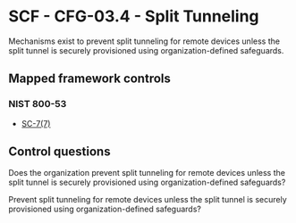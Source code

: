 # SCF - CFG-03.4 - Split Tunneling
Mechanisms exist to prevent split tunneling for remote devices unless the split tunnel is securely provisioned using organization-defined safeguards.
## Mapped framework controls
### NIST 800-53
- [SC-7(7)](../nist80053/sc-7-7.md)
  
## Control questions
Does the organization prevent split tunneling for remote devices unless the split tunnel is securely provisioned using organization-defined safeguards?

Prevent split tunneling for remote devices unless the split tunnel is securely provisioned using organization-defined safeguards?
  
